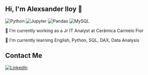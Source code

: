 ## Hi, I'm Alexsander Iloy 👋

![Python](https://img.shields.io/badge/-Python-333333?style=flat&logo=python)
![Jupyter](https://img.shields.io/badge/-Jupyter-333333?style=flat&logo=jupyter)
![Pandas](https://img.shields.io/badge/-Pandas-333333?style=flat&logo=pandas)
![MySQL](https://img.shields.io/badge/-MySQL-333333?style=flat&logo=mysql)

🔭 I'm currently working as a Jr IT Analyst at Cerâmica 
Carmelo Fior

🌱 I'm currently learning  English, Python, SQL, DAX, Data Analysis
## Contact Me
[![LinkedIn](https://img.shields.io/badge/LinkedIn-333333?style=flat&logo=linkedin)]([https://www.linkedin.com/in/wilianuhlmann/](https://www.linkedin.com/in/alexsander-ferreira-a41037120/))
